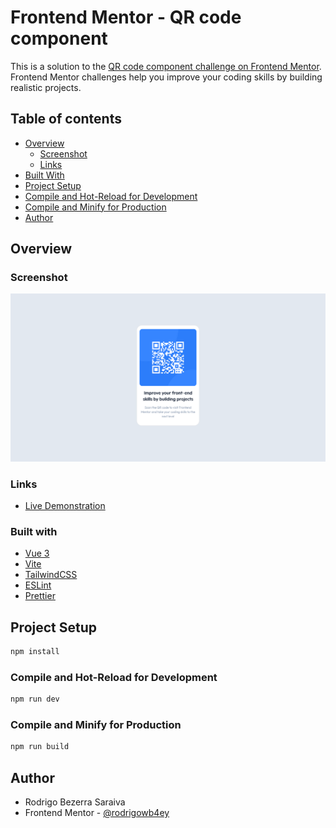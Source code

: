 # Frontend Mentor - QR code component

This is a solution to the [QR code component challenge on Frontend Mentor](https://www.frontendmentor.io/challenges/qr-code-component-iux_sIO_H). Frontend Mentor challenges help you improve your coding skills by building realistic projects.

## Table of contents

- [Overview](#overview)
  - [Screenshot](#screenshot)
  - [Links](#links)
- [Built With](#built-with)
- [Project Setup](#project-setup)
- [Compile and Hot-Reload for Development](#compile-and-hot-reload-for-development)
- [Compile and Minify for Production](#compile-and-minify-for-production)
- [Author](#author)

## Overview

### Screenshot

![](./public/assets/img/screenshot.png)

### Links

- [Live Demonstration](https://qr-code-vue-rose.vercel.app/)

### Built with

- [Vue 3](https://vuejs.org/)
- [Vite](https://vitejs.dev/)
- [TailwindCSS](https://tailwindcss.com/)
- [ESLint](https://eslint.org/)
- [Prettier](https://prettier.io/)

## Project Setup

```sh
npm install
```

### Compile and Hot-Reload for Development

```sh
npm run dev
```

### Compile and Minify for Production

```sh
npm run build
```

## Author

- Rodrigo Bezerra Saraiva
- Frontend Mentor - [@rodrigowb4ey](https://www.frontendmentor.io/profile/rodrigowb4ey)
